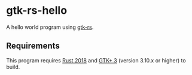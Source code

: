 # gtk-rs-hello
A hello world program using [gtk-rs](https://gtk-rs.org/).

## Requirements
This program requires [Rust 2018](https://rust-lang-nursery.github.io/edition-guide/rust-2018/) and [GTK+ 3](https://developer.gnome.org/gtk3/) (version 3.10.x or higher) to build.
